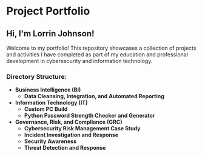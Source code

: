 # Project Portfolio

## Hi, I'm Lorrin Johnson!
Welcome to my portfolio! This repository showcases a collection of projects and activities I have completed as part of my education and professional development in cybersecurity and information technology. 

### Directory Structure:
- **Business Intelligence (BI)**
  - **Data Cleansing, Integration, and Automated Reporting**
- **Information Technology (IT)**
  - **Custom PC Build**
  - **Python Password Strength Checker and Generator**
- **Governance, Risk, and Compliance (GRC)**
  - **Cybersecurity Risk Management Case Study**
  - **Incident Investigation and Response**
  - **Security Awareness**
  - **Threat Detection and Response**
